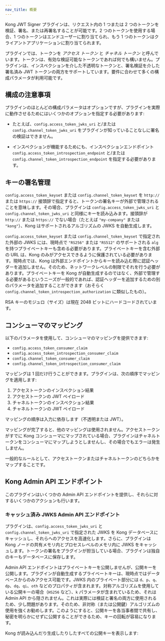 ```yaml
---
nav_title: 概要
---
```


Kong JWT Signer プラグインは、リクエスト内の 1 つまたは 2 つのトークンを検証、署名、または再署名することが可能です。2 つのトークンを使用する場合、1 つのトークンはエンドユーザーに割り当てられ、もう 1 つのトークンはクライアントアプリケーションに割り当てられます。

プラグインでは、トークンを _アクセス トークン_ と _チャネル トークン_ と呼んでいます。トークンは、有効な検証可能なトークンであれば何でも構いません。プラグインは、インスペクションを介した不透明なトークンと、署名検証を介した署名済み JWT トークンの両方をサポートしています。要件に合わせて多くの構成パラメータが利用可能です。

## 構成の注意事項

プラグインのほとんどの構成パラメータはオプションですが、プラグインを実際に動作させるためにはいくつかのオプションを指定する必要があります:

* たとえば、`config.access_token_jwks_uri` と/または `config.channel_token_jwks_uri` をプラグインが知っていることなしに署名の検証はできません。

* インスペクションが機能するためにも、インスペクションエンドポイント `config.access_token_introspection_endpoint` と/または `config.channel_token_introspection_endpoint` を指定する必要があります。

## キーの署名管理

`config.access_token_keyset` または `config.channel_token_keyset` を `http://` または `https://` 接頭辞で指定すると、トークンの署名キーが外部で管理されることを意味します。その場合、プラグインは `config.access_token_jwks_uri` と `config.channel_token_jwks_uri` と同様にキーを読み込みます。接頭辞が `http://` または `https://` でない場合（たとえば `"my-company"` または `"kong"`）、Kong はサポートされるアルゴリズムの JWKS を自動生成します。

`config.access_token_keyset` または `config.channel_token_keyset` で指定された外部の JWKS には、現時点で `"RS256"` または `"RS512"` のサポートされる `alg` を持つプライベートキーも含める必要があります。プライベートキーを含む外部の URL は、Kong のみがアクセスできるように保護されている必要があります。現時点では、Kong は外部エンドポイントからキーを読み込む際に認証ヘッダーを追加しません。そのため、ネットワークレベルの制限でそれを行う必要があります。プライベートキーを Kong が自動生成するのではなく、外部で管理する必要があるというニーズが一般的であれば、認証ヘッダーを追加するための別のパラメータを追加することができます（おそらく `config.channel_token_introspection_authorization` に類似したもの）。

RSA キーのモジュロ（サイズ）は現在 2048 ビットにハードコードされています。

## コンシューマのマッピング

以下のパラメータを使用して、コンシューマのマッピングを提供できます:

- `config.access_token_consumer_claim`
- `config.access_token_introspection_consumer_claim`
- `config.channel_token_consumer_claim`
- `config.channel_token_introspection_consumer_claim`

マッピングは 1 回だけ行うことができます。プラグインは、次の順序でマッピングを適用します:

1. アクセストークンのインスペクション結果
2. アクセストークンの JWT ペイロード
3. チャネルトークンのインスペクション結果
4. チャネルトークンの JWT ペイロード

マッピングの順序は入力に依存します（不透明または JWT）。

マッピングが完了すると、他のマッピングは使用されません。アクセストークンがすでに Kong コンシューマにマップされている場合、プラグインはチャネルトークンをコンシューマにマップしようとしませんし、その場合でもエラーは発生しません。

一般的なルールとして、アクセストークンまたはチャネルトークンのどちらかをマップすることです。

## Kong Admin API エンドポイント

このプラグインはいくつかの Admin API エンドポイントを提供し、それらに対するいくつかのアクションも行います。

### キャッシュ済み JWKS Admin API エンドポイント

プラグインは、`config.access_token_jwks_uri` と `config.channel_token_jwks_uri` で指定された JWKS を Kong データベースにキャッシュし、それらへのアクセスを高速化します。さらに、プラグインは Kong ノードの共有メモリ内とプロセスレベルのメモリ内に JWKS をキャッシュします。トークンの署名をプラグインが担当している場合、プラグインは独自のキーもデータベースに保存します。

Admin API エンドポイントはプライベートキーを公開しませんが、公開キーを公開します。プラグインが自動生成するプライベートキーは、現時点ではデータベースからのみアクセス可能です。JWKS 内のプライベート部分には `d`、`p`、`q`、`dp`、`dq`、`qi`、`oth` などのプロパティが含まれます。対称アルゴリズムを使用している公開キーの場合（`HS256` など）、`k` パラメータが含まれているため、それは Admin API から隠されません。これは実際には検証と署名の両方に使用されるため、少し問題があります。そのため、非対称（または公開鍵）アルゴリズムの使用を強くお勧めします。このようにすると、公開キーを各当事者間で共有し、秘密を明らかにせずに公開することができるため、キーの回転が容易になります。

Kong が読み込んだり生成したりしたすべての公開キーを表示します:

